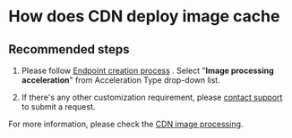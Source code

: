 <properties
    pageTitle="How does CDN deploy image cache"
    description="How does CDN deploy image cache"
    service="microsoft.cdn"
    resource="profiles"
    authors="huaiyizhu"
    displayOrder="6"
    selfHelpType="resource"
    supportTopicIds=""
    resourceTags=""
    productPesIds=""
    cloudEnvironments="Mooncake"
/>

# How does CDN deploy image cache

## **Recommended steps**
1. Please follow [Endpoint creation process](https://docs.azure.cn/cdn/cdn-how-to-use#step2) . Select "**Image processing acceleration**" from Acceleration Type drop-down list.

2. If there's any other customization requirement, please [contact support](https://www.azure.cn/support/contact/) to submit a request.

For more information, please check the [CDN image processing](https://docs.azure.cn/cdn/cdn-image-processing).